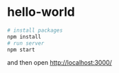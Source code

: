 # hello-world

```sh
# install packages
npm install
# run server 
npm start
```

and then open [http://localhost:3000/](http://localhost:3000/)